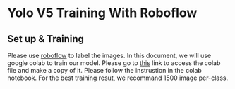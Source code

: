 # Yolo V5 Training With Roboflow 

## Set up & Training
Please use [roboflow](https://roboflow.com/) to label the images. In this document, we will use google colab to train our model. Please go to [this](https://colab.research.google.com/drive/1CWeTV_I-9psUWBnmv3EBA0UuGlMaGMHV?usp=sharing) link to access the colab file and make a copy of it. Please follow the instrustion in the colab notebook. For the best training resut, we recommand 1500 image per-class. 
